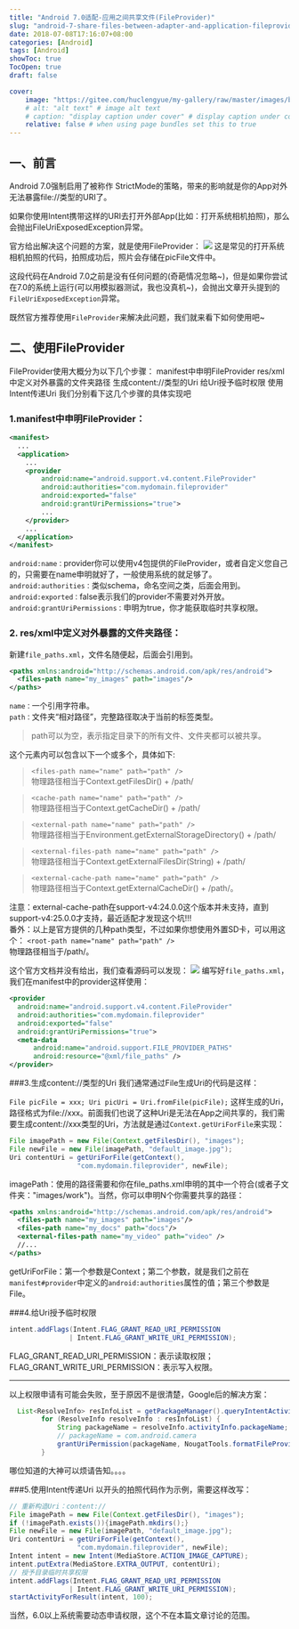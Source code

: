 ```yaml
---
title: "Android 7.0适配-应用之间共享文件(FileProvider)"
slug: "android-7-share-files-between-adapter-and-application-fileprovider"
date: 2018-07-08T17:16:07+08:00
categories: [Android]
tags: [Android]
showToc: true
TocOpen: true
draft: false

cover: 
    image: "https://gitee.com/huclengyue/my-gallery/raw/master/images/blog/164672684257450bae334866f45b8d908fd77f1d50.png"
    # alt: "alt text" # image alt text
    # caption: "display caption under cover" # display caption under cover
    relative: false # when using page bundles set this to true
---
```

                
## 一、前言
Android 7.0强制启用了被称作 StrictMode的策略，带来的影响就是你的App对外无法暴露file://类型的URI了。

如果你使用Intent携带这样的URI去打开外部App(比如：打开系统相机拍照)，那么会抛出FileUriExposedException异常。

官方给出解决这个问题的方案，就是使用FileProvider：
![](https://gitee.com/huclengyue/my-gallery/raw/master/images/blog/164672684257450bae334866f45b8d908fd77f1d50.png)
这是常见的打开系统相机拍照的代码，拍照成功后，照片会存储在picFile文件中。

这段代码在Android 7.0之前是没有任何问题的(奇葩情况忽略~)，但是如果你尝试在7.0的系统上运行(可以用模拟器测试，我也没真机~)，会抛出文章开头提到的`FileUriExposedException`异常。

既然官方推荐使用`FileProvider`来解决此问题，我们就来看下如何使用吧~


<!--more-->


## 二、使用FileProvider
FileProvider使用大概分为以下几个步骤：
manifest中申明FileProvider
res/xml中定义对外暴露的文件夹路径
生成content://类型的Uri
给Uri授予临时权限
使用Intent传递Uri
我们分别看下这几个步骤的具体实现吧

### 1.manifest中申明FileProvider： 
```xml
<manifest>
  ...
  <application>
    ...
    <provider
        android:name="android.support.v4.content.FileProvider"
        android:authorities="com.mydomain.fileprovider"
        android:exported="false"
        android:grantUriPermissions="true">
        ...
    </provider>
    ...
  </application>
</manifest>
```
`android:name：`provider你可以使用v4包提供的FileProvider，或者自定义您自己的，只需要在name申明就好了，一般使用系统的就足够了。  
`android:authorities：`类似schema，命名空间之类，后面会用到。
`android:exported：`false表示我们的provider不需要对外开放。
`android:grantUriPermissions：`申明为true，你才能获取临时共享权限。 
### 2. res/xml中定义对外暴露的文件夹路径：
新建`file_paths.xml`，文件名随便起，后面会引用到。
```xml
<paths xmlns:android="http://schemas.android.com/apk/res/android">
  <files-path name="my_images" path="images"/>
</paths>
```
`name：`一个引用字符串。  
`path：`文件夹“相对路径”，完整路径取决于当前的标签类型。

> path可以为空，表示指定目录下的所有文件、文件夹都可以被共享。  

<paths>这个元素内可以包含以下一个或多个，具体如下:

> `<files-path name="name" path="path" />`  
 物理路径相当于Context.getFilesDir() + /path/  

> `<cache-path name="name" path="path" />`  
> 物理路径相当于Context.getCacheDir() + /path/  

> `<external-path name="name" path="path" />`  
> 物理路径相当于Environment.getExternalStorageDirectory() + /path/  

> `<external-files-path name="name" path="path" />`  
> 物理路径相当于Context.getExternalFilesDir(String) + /path/  

> `<external-cache-path name="name" path="path" />`  
> 物理路径相当于Context.getExternalCacheDir() + /path/。

注意：external-cache-path在support-v4:24.0.0这个版本并未支持，直到support-v4:25.0.0才支持，最近适配才发现这个坑!!!  
番外：以上是官方提供的几种path类型，不过如果你想使用外置SD卡，可以用这个：
`<root-path name="name" path="path" />`  
物理路径相当于/path/。

这个官方文档并没有给出，我们查看源码可以发现：
![](https://gitee.com/huclengyue/my-gallery/raw/master/images/blog/1646726842957c2b856c57174c6157035bd18e7524.png)
编写好`file_paths.xml`，我们在manifest中的provider这样使用：
```xml
<provider
  android:name="android.support.v4.content.FileProvider"
  android:authorities="com.mydomain.fileprovider"
  android:exported="false"
  android:grantUriPermissions="true">
  <meta-data
      android:name="android.support.FILE_PROVIDER_PATHS"
      android:resource="@xml/file_paths" />
</provider>
```
###3.生成content://类型的Uri
我们通常通过File生成Uri的代码是这样：

`File picFile = xxx;
Uri picUri = Uri.fromFile(picFile);`
这样生成的Uri，路径格式为file://xxx。前面我们也说了这种Uri是无法在App之间共享的，我们需要生成content://xxx类型的Uri，方法就是通过`Context.getUriForFile`来实现：
```java
File imagePath = new File(Context.getFilesDir(), "images");
File newFile = new File(imagePath, "default_image.jpg");
Uri contentUri = getUriForFile(getContext(), 
                 "com.mydomain.fileprovider", newFile);
```
imagePath：使用的路径需要和你在file_paths.xml申明的其中一个符合(或者子文件夹："images/work")。当然，你可以申明N个你需要共享的路径：
```xml
<paths xmlns:android="http://schemas.android.com/apk/res/android">    
  <files-path name="my_images" path="images"/>    
  <files-path name="my_docs" path="docs"/>
  <external-files-path name="my_video" path="video" />
  //...
</paths>
```
getUriForFile：第一个参数是Context；第二个参数，就是我们之前在`manifest#provider`中定义的`android:authorities`属性的值；第三个参数是File。

###4.给Uri授予临时权限
```java  
intent.addFlags(Intent.FLAG_GRANT_READ_URI_PERMISSION
               | Intent.FLAG_GRANT_WRITE_URI_PERMISSION);
```
FLAG_GRANT_READ_URI_PERMISSION：表示读取权限；
FLAG_GRANT_WRITE_URI_PERMISSION：表示写入权限。  

---
以上权限申请有可能会失败，至于原因不是很清楚，Google后的解决方案：
```java
  List<ResolveInfo> resInfoList = getPackageManager().queryIntentActivities(intent,  PackageManager.MATCH_DEFAULT_ONLY);
        for (ResolveInfo resolveInfo : resInfoList) {
            String packageName = resolveInfo.activityInfo.packageName;
            // packageName = com.android.camera
            grantUriPermission(packageName, NougatTools.formatFileProviderUri(this,newFile),  Intent.FLAG_GRANT_WRITE_URI_PERMISSION | Intent.FLAG_GRANT_READ_URI_PERMISSION);
        }
```
哪位知道的大神可以烦请告知。。。。  

###5.使用Intent传递Uri
以开头的拍照代码作为示例，需要这样改写：
```java
// 重新构造Uri：content://
File imagePath = new File(Context.getFilesDir(), "images");
if (!imagePath.exists()){imagePath.mkdirs();}
File newFile = new File(imagePath, "default_image.jpg");
Uri contentUri = getUriForFile(getContext(), 
                 "com.mydomain.fileprovider", newFile);
Intent intent = new Intent(MediaStore.ACTION_IMAGE_CAPTURE);
intent.putExtra(MediaStore.EXTRA_OUTPUT, contentUri);
// 授予目录临时共享权限
intent.addFlags(Intent.FLAG_GRANT_READ_URI_PERMISSION
               | Intent.FLAG_GRANT_WRITE_URI_PERMISSION);
startActivityForResult(intent, 100);
```
当然，6.0以上系统需要动态申请权限，这个不在本篇文章讨论的范围。
